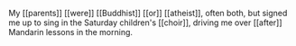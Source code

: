 My [[parents]] [[were]] [[Buddhist]] [[or]] [[atheist]], often both, but signed me up to sing in the Saturday children's [[choir]], driving me over [[after]] Mandarin lessons in the morning. 
